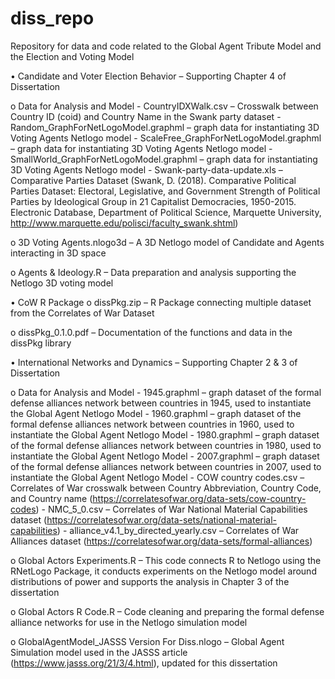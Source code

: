 # diss_repo
Repository for data and code related to the Global Agent Tribute Model and the Election and Voting Model

•	Candidate and Voter Election Behavior – Supporting Chapter 4 of Dissertation

  o	Data for Analysis and Model
    -	CountryIDXWalk.csv – Crosswalk between Country ID (coid) and Country Name in the Swank party dataset
    -	Random_GraphForNetLogoModel.graphml – graph data for instantiating 3D Voting Agents Netlogo model
    -	ScaleFree_GraphForNetLogoModel.graphml – graph data for instantiating 3D Voting Agents Netlogo model
    -	SmallWorld_GraphForNetLogoModel.graphml – graph data for instantiating 3D Voting Agents Netlogo model
    -	Swank-party-data-update.xls – Comparative Parties Dataset (Swank, D. (2018). Comparative Political Parties Dataset: Electoral, Legislative, and Government Strength of Political Parties by Ideological Group in 21 Capitalist Democracies, 1950-2015. Electronic Database, Department of Political Science, Marquette University, http://www.marquette.edu/polisci/faculty_swank.shtml)
    
  o	3D Voting Agents.nlogo3d – A 3D Netlogo model of Candidate and Agents interacting in 3D space
  
  o	Agents & Ideology.R – Data preparation and analysis supporting the Netlogo 3D voting model

•	CoW R Package
  o	dissPkg.zip – R Package connecting multiple dataset from the Correlates of War Dataset
  
  o	dissPkg_0.1.0.pdf – Documentation of the functions and data in the dissPkg library

•	International Networks and Dynamics – Supporting Chapter 2 & 3 of Dissertation
  
  o	Data for Analysis and Model
    -	1945.graphml – graph dataset of the formal defense alliances network between countries in 1945, used to instantiate the Global Agent Netlogo Model
    -	1960.graphml – graph dataset of the formal defense alliances network between countries in 1960, used to instantiate the Global Agent Netlogo Model
    -	1980.graphml – graph dataset of the formal defense alliances network between countries in 1980, used to instantiate the Global Agent Netlogo Model
    -	2007.graphml – graph dataset of the formal defense alliances network between countries in 2007, used to instantiate the Global Agent Netlogo Model
    -	COW country codes.csv – Correlates of War crosswalk between Country Abbreviation, Country Code, and Country name (https://correlatesofwar.org/data-sets/cow-country-codes)
    -	NMC_5_0.csv – Correlates of War National Material Capabilities dataset (https://correlatesofwar.org/data-sets/national-material-capabilities)
    -	alliance_v4.1_by_directed_yearly.csv – Correlates of War Alliances dataset (https://correlatesofwar.org/data-sets/formal-alliances)

o	Global Actors Experiments.R – This code connects R to Netlogo using the RNetLogo Package, it conducts experiments on the Netlogo model around distributions of power and supports the analysis in Chapter 3 of the dissertation

o	Global Actors R Code.R – Code cleaning and preparing the formal defense alliance networks for use in the Netlogo simulation model

o	GlobalAgentModel_JASSS Version For Diss.nlogo – Global Agent Simulation model used in the JASSS article (https://www.jasss.org/21/3/4.html), updated for this dissertation
